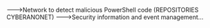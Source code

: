 --->Network to detect malicious PowerShell code (REPOSITORIES CYBERANONET)
--->Security information and event management...
<!---
Cyberanonet/Cyberanonet is a ✨ special ✨ repository because its `README.md` (this file) appears on your GitHub profile.
You can click the Preview link to take a look at your changes.
--->
